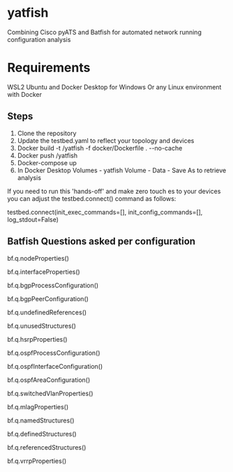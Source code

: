 # yatfish
Combining Cisco pyATS and Batfish for automated network running configuration analysis

# Requirements
WSL2 Ubuntu and Docker Desktop for Windows
Or any Linux environment with Docker

## Steps
1. Clone the repository 
2. Update the testbed.yaml to reflect your topology and devices
3. Docker build -t <your docker handle >/yatfish -f docker/Dockerfile . --no-cache
4. Docker push <your handle>/yatfish
5. Docker-compose up 
6. In Docker Desktop Volumes - yatfish Volume - Data - Save As to retrieve analysis

If you need to run this 'hands-off' and make zero touch es to your devices you can adjust the testbed.connect() command as follows:

testbed.connect(init_exec_commands=[],
               init_config_commands=[],
               log_stdout=False)

## Batfish Questions asked per configuration

bf.q.nodeProperties()

bf.q.interfaceProperties()

bf.q.bgpProcessConfiguration()

bf.q.bgpPeerConfiguration()

bf.q.undefinedReferences()

bf.q.unusedStructures()

bf.q.hsrpProperties()

bf.q.ospfProcessConfiguration()

bf.q.ospfInterfaceConfiguration()

bf.q.ospfAreaConfiguration()

bf.q.switchedVlanProperties()

bf.q.mlagProperties()

bf.q.namedStructures()

bf.q.definedStructures()

bf.q.referencedStructures()

bf.q.vrrpProperties()
